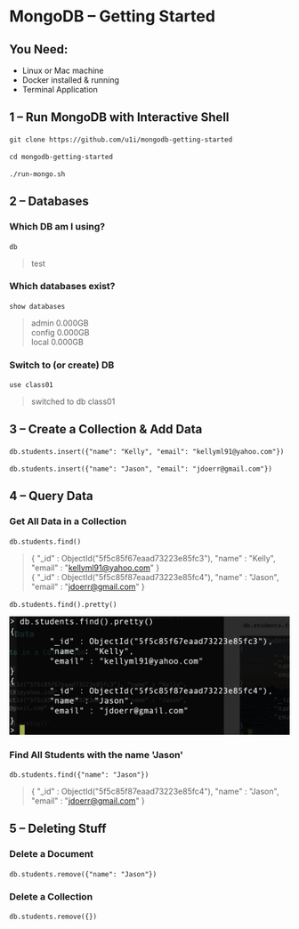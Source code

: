 # MongoDB – Getting Started

## You Need:

* Linux or Mac machine
* Docker installed & running
* Terminal Application

## 1 – Run MongoDB with Interactive Shell

`git clone https://github.com/u1i/mongodb-getting-started`

`cd mongodb-getting-started`

`./run-mongo.sh`

## 2 – Databases

### Which DB am I using?

`db`

> test

### Which databases exist?

`show databases`

> admin   0.000GB    
> config  0.000GB    
> local   0.000GB

### Switch to (or create) DB

`use class01`

> switched to db class01

## 3 – Create a Collection & Add Data

`db.students.insert({"name": "Kelly", "email": "kellyml91@yahoo.com"})`

`db.students.insert({"name": "Jason", "email": "jdoerr@gmail.com"})`

## 4 – Query Data

### Get All Data in a Collection

`db.students.find()`

> { "\_id" : ObjectId("5f5c85f67eaad73223e85fc3"), "name" : "Kelly", "email" : "kellyml91@yahoo.com" }    
> { "_id" : ObjectId("5f5c85f87eaad73223e85fc4"), "name" : "Jason", "email" : "jdoerr@gmail.com" }

`db.students.find().pretty()`

![](./output00.png)

### Find All Students with the name 'Jason'

`db.students.find({"name": "Jason"})`

> { "_id" : ObjectId("5f5c85f87eaad73223e85fc4"), "name" : "Jason", "email" : "jdoerr@gmail.com" }

## 5 – Deleting Stuff

### Delete a Document

`db.students.remove({"name": "Jason"})`

### Delete a Collection
`db.students.remove({})`